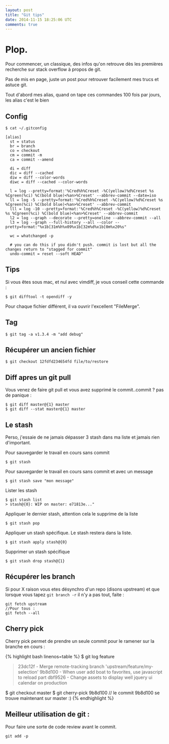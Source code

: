 ```yaml
---
layout: post
title: "Git tips"
date: 2014-11-15 18:25:06 UTC
comments: true
---
```


# Plop.

Pour commencer, un classique, des infos qu'on retrouve dès les premières recherche sur stack overflow à propos de git.

Pas de mis en page, juste un post pour retrouver facilement mes trucs et astuce git.

Tout d'abord mes alias, quand on tape ces commandes 100 fois par jours, les alias c'est le bien

## Config

`$ cat ~/.gitconfig`

```
[alias]
  st = status
  br = branch
  co = checkout
  cm = commit -m
  ca = commit --amend

  di = diff
  dic = diff --cached
  diw = diff --color-words
  diwc = diff --cached --color-words

  l = log --pretty=format:'%Cred%h%Creset -%C(yellow)%d%Creset %s %Cgreen(%ci) %C(bold blue)<%an>%Creset' --abbrev-commit --date=iso
  ll = log -5 --pretty=format:'%Cred%h%Creset -%C(yellow)%d%Creset %s %Cgreen(%ci) %C(bold blue)<%an>%Creset' --abbrev-commit
  lll = log -10 --pretty=format:'%Cred%h%Creset -%C(yellow)%d%Creset %s %Cgreen(%ci) %C(bold blue)<%an>%Creset' --abbrev-commit
  l2 = log --graph --decorate --pretty=oneline --abbrev-commit --all
  l3 = log --graph --full-history --all --color --pretty=format:"%x1b[31m%h%x09%x1b[32m%d%x1b[0m%x20%s"

  wc = whatchanged -p

  # you can do this if you didn't push. commit is lost but all the changes return to "stagged for commit"
  undo-commit = reset --soft HEAD^
```

## Tips
Si vous êtes sous mac, et nul avec vimdiff, je vous conseil cette commande :

```
$ git difftool -t opendiff -y
```
Pour chaque fichier différent, il va ouvrir l'excellent "FileMerge".

## Tag
```
$ git tag -a v1.3.4 -m "add debug"
```

## Récupérer un ancien fichier
```
$ git checkout 12fdfd234654fd file/to/restore
```

## Diff apres un git pull
Vous venez de faire git pull et vous avez supprimé le commit..commit ?
pas de panique :

```
$ git diff master@{1} master
$ git diff --stat master@{1} master
```

## Le stash

Perso, j'essaie de ne jamais dépasser 3 stash dans ma liste et jamais rien d'important.

Pour sauvegarder le travail en cours sans commit

```
$ git stash
```

Pour sauvegarder le travail en cours sans commit et avec un message

```
$ git stash save "mon message"
```

Lister les stash

```
$ git stash list
> stash@{0}: WIP on master: e71813e..."
```

Appliquer le dernier stash, attention cela le supprime de la liste

```
$ git stash pop
```

Appliquer un stash spécifique. Le stash restera dans la liste.

```
$ git stash apply stash@{0}
```

Supprimer un stash spécifique

```
$ git stash drop stash@{1}
```

## Récupérer les branch

Si pour X raison vous etes désynchro d'un repo (disons upstream) et que lorsque vous tapez
`git branch -r` il n'y a pas tout, faite :

```
git fetch upstream
//Pour tous :
git fetch --all
```

## Cherry pick
Cherry pick permet de prendre un seule commit pour le ramener sur la branche en cours :

{% highlight bash linenos=table %}
$ git log feature
> 23dc12f - Merge remote-tracking branch 'upstream/feature/my-selection'
> 9b8d100 - When user add boat to favorites, use javascript to reload part
> dbf9526 - Change assets to display well jquery ui calendar on production

$ git checkout master
$ git cherry-pick 9b8d100
// le commit 9b8d100 se trouve maintenant sur master :)
{% endhighlight %}

## Meilleur utilisation de git :

Pour faire une sorte de code review avant le commit.

```
git add -p
```
